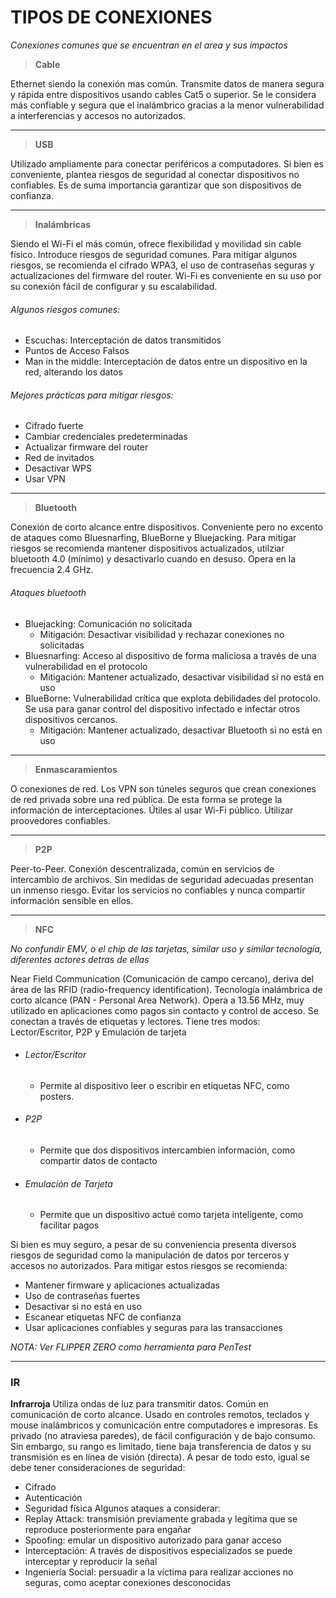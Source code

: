 
# TIPOS DE CONEXIONES
_Conexiones comunes que se encuentran en el area y sus impactos_

> __Cable__

Ethernet siendo la conexión mas común.
Transmite datos de manera segura y rápida entre dispositivos usando cables Cat5 o superior.
Se le considera más confiable y segura que el inalámbrico gracias a la menor vulnerabilidad a interferencias y accesos no autorizados.

---

> __USB__

Utilizado ampliamente para conectar periféricos a computadores. Si bien es conveniente, plantea riesgos de seguridad al conectar dispositivos no confiables.
Es de suma importancia garantizar que son dispositivos de confianza.

---

> __Inalámbricas__

Siendo el Wi-Fi el más común, ofrece flexibilidad y movilidad sin cable físico. Introduce riesgos de seguridad comunes. Para mitigar algunos riesgos, se recomienda el cifrado WPA3, el uso de contraseñas seguras y actualizaciones del firmware del router.
Wi-Fi es conveniente en su uso por su conexión fácil de configurar y su escalabilidad.

###### Algunos riesgos comunes:
- Escuchas: Interceptación de datos transmitidos
- Puntos de Acceso Falsos
- Man in the middle: Interceptación de datos entre un dispositivo en la red, alterando los datos

###### Mejores prácticas para mitigar riesgos:
- Cifrado fuerte
- Cambiar credenciales predeterminadas
- Actualizar firmware del router
- Red de invitados
- Desactivar WPS
- Usar VPN

---

> __Bluetooth__

Conexión de corto alcance entre dispositivos. Conveniente pero no excento de ataques como Bluesnarfing, BlueBorne y Bluejacking. Para mitigar riesgos se recomienda mantener dispositivos actualizados, utilziar bluetooth 4.0 (mínimo) y desactivarlo cuando en desuso.
Opera en la frecuencia 2.4 GHz.

###### Ataques bluetooth
- Bluejacking: Comunicación no solicitada
  - Mitigación: Desactivar visibilidad y rechazar conexiones no solicitadas
- Bluesnarfing: Acceso al dispositivo de forma maliciosa a través de una vulnerabilidad en el protocolo
  - Mitigación: Mantener actualizado, desactivar visibilidad si no está en uso
- BlueBorne: Vulnerabilidad crítica que explota debilidades del protocolo. Se usa para ganar control del dispositivo infectado e infectar otros dispositivos cercanos.
  - Mitigación: Mantener actualizado, desactivar Bluetooth si no está en uso



---

> __Enmascaramientos__

O conexiones de red. Los VPN son túneles seguros que crean conexiones de red privada sobre una red pública. De esta forma se protege la información de interceptaciones. Útiles al usar Wi-Fi público. Utilizar proovedores confiables.

---

> __P2P__

Peer-to-Peer. Conexión descentralizada, común en servicios de intercambio de archivos. Sin medidas de seguridad adecuadas presentan un inmenso riesgo. Evitar los servicios no confiables y nunca compartir información sensible en ellos.

---

> __NFC__

_No confundir EMV, o el chip de las tarjetas, similar uso y similar tecnología, diferentes actores detras de ellas_

Near Field Communication (Comunicación de campo cercano), deriva del área de las RFID (radio-frequency identification). Tecnología inalámbrica de corto alcance (PAN - Personal Area Network). Opera a 13.56 MHz, muy utilizado en aplicaciones como pagos sin contacto y control de acceso.
Se conectan a través de etiquetas y lectores.
Tiene tres modos: Lector/Escritor, P2P y Emulación de tarjeta
- ###### Lector/Escritor
  - Permite al dispositivo leer o escribir en etiquetas NFC, como posters.
- ###### P2P
  - Permite que dos dispositivos intercambien información, como compartir datos de contacto
- ###### Emulación de Tarjeta
  - Permite que un dispositivo actué como tarjeta inteligente, como facilitar pagos

Si bien es muy seguro, a pesar de su conveniencia presenta diversos riesgos de seguridad como la manipulación de datos por terceros y accesos no autorizados.
Para mitigar estos riesgos se recomienda:
- Mantener firmware y aplicaciones actualizadas
- Uso de contraseñas fuertes
- Desactivar si no está en uso
- Escanear etiquetas NFC de confianza
- Usar aplicaciones confiables y seguras para las transacciones

_NOTA: Ver FLIPPER ZERO como herramienta para PenTest_

---

### IR

__Infrarroja__
Utiliza ondas de luz para transmitir datos. Común en comunicación de corto alcance.
Usado en controles remotos, teclados y mouse inalámbricos y comunicación entre computadores e impresoras.
Es privado (no atraviesa paredes), de fácil configuración y de bajo consumo.
Sin embargo, su rango es limitado, tiene baja transferencia de datos y su transmisión es en línea de visión (directa).
A pesar de todo esto, igual se debe tener consideraciones de seguridad:
- Cifrado
- Autenticación
- Seguridad física
Algunos ataques a considerar:
- Replay Attack: transmisión previamente grabada y legítima que se reproduce posteriormente para engañar
- Spoofing: emular un dispositivo autorizado para ganar acceso
- Interceptación: A través de dispositivos especializados se puede interceptar y reproducir la señal
- Ingeniería Social: persuadir a la víctima para realizar acciones no seguras, como aceptar conexiones desconocidas
